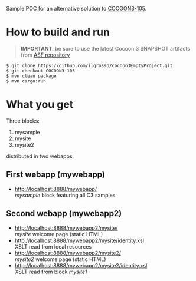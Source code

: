Sample POC for an alternative solution to [COCOON3-105](https://issues.apache.org/jira/browse/COCOON3-105).

# How to build and run

> **IMPORTANT**: be sure to use the latest Cocoon 3 SNAPSHOT artifacts from 
[ASF repository](https://repository.apache.org/content/repositories/snapshots/org/apache/cocoon/)

    $ git clone https://github.com/ilgrosso/cocoon3EmptyProject.git
    $ git checkout COCOON3-105
    $ mvn clean package
    $ mvn cargo:run
    
# What you get

Three blocks:
 1. mysample
 2. mysite
 3. mysite2

distributed in two webapps.

## First webapp (mywebapp)

 * [http://localhost:8888/mywebapp/](http://localhost:8888/mywebapp/)<br/>
_mysample_ block featuring all C3 samples

## Second webapp (mywebapp2)

 * [http://localhost:8888/mywebapp2/mysite/](http://localhost:8888/mywebapp2/mysite/)<br/>
_mysite_ welcome page (static HTML)
 * [http://localhost:8888/mywebapp2/mysite/identity.xsl](http://localhost:8888/mywebapp2/mysite/identity.xsl)<br/>
XSLT read from local resources
 * [http://localhost:8888/mywebapp2/mysite2/](http://localhost:8888/mywebapp2/mysite2/)<br/>
_mysite2_ welcome page (static HTML)
 * [http://localhost:8888/mywebapp2/mysite2/identity.xsl](http://localhost:8888/mywebapp2/mysite2/identity.xsl)<br/>
XSLT read from block _mysite1_
